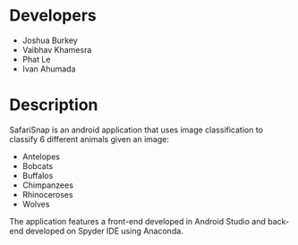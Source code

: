 # Developers
* Joshua Burkey
* Vaibhav Khamesra
* Phat Le
* Ivan Ahumada

# Description
SafariSnap is an android application that uses image classification to classify 6 different animals given an image:
* Antelopes
* Bobcats
* Buffalos
* Chimpanzees
* Rhinoceroses
* Wolves

The application features a front-end developed in Android Studio and back-end developed on Spyder IDE using Anaconda.


